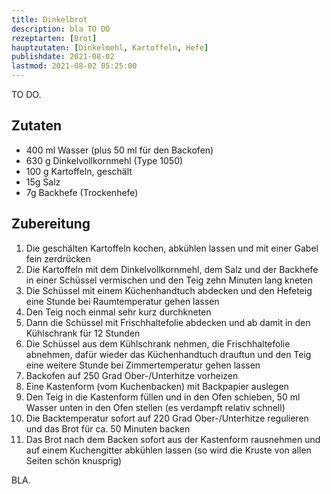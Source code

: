 ```yaml
---
title: Dinkelbrot
description: bla TO DO
rezeptarten: [Brot]
hauptzutaten: [Dinkelmehl, Kartoffeln, Hefe]
publishdate: 2021-08-02
lastmod: 2021-08-02 05:25:00
---
```


TO DO.

## Zutaten

- 400 ml Wasser (plus 50 ml für den Backofen)
- 630 g Dinkelvollkornmehl (Type 1050)
- 100 g Kartoffeln, geschält
- 15g Salz
- 7g Backhefe (Trockenhefe)



## Zubereitung

1. Die geschälten Kartoffeln kochen, abkühlen lassen und mit einer Gabel fein zerdrücken
2. Die Kartoffeln mit dem Dinkelvollkornmehl, dem Salz und der Backhefe in einer Schüssel vermischen und den Teig zehn Minuten lang kneten
3. Die Schüssel mit einem Küchenhandtuch abdecken und den Hefeteig eine Stunde bei Raumtemperatur gehen lassen
4. Den Teig noch einmal sehr kurz durchkneten
5. Dann die Schüssel mit Frischhaltefolie abdecken und ab damit in den Kühlschrank für 12 Stunden
6. Die Schüssel aus dem Kühlschrank nehmen, die Frischhaltefolie abnehmen, dafür wieder das Küchenhandtuch drauftun und den Teig eine weitere Stunde bei Zimmertemperatur gehen lassen
7. Backofen auf 250 Grad Ober-/Unterhitze vorheizen
8. Eine Kastenform (vom Kuchenbacken) mit Backpapier auslegen
9. Den Teig in die Kastenform füllen und in den Ofen schieben, 50 ml Wasser unten in den Ofen stellen (es verdampft relativ schnell)
10. Die Backtemperatur sofort auf 220 Grad Ober-/Unterhitze regulieren und das Brot für ca. 50 Minuten backen
11. Das Brot nach dem Backen sofort aus der Kastenform rausnehmen und auf einem Kuchengitter abkühlen lassen (so wird die Kruste von allen Seiten schön knusprig)


BLA.
